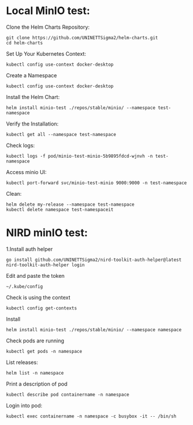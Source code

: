 # Local MinIO test:
Clone the Helm Charts Repository:
```
git clone https://github.com/UNINETTSigma2/helm-charts.git
cd helm-charts
```
Set Up Your Kubernetes Context:
```
kubectl config use-context docker-desktop
```
Create a Namespace 
```
kubectl config use-context docker-desktop 
```
Install the Helm Chart:
```
helm install minio-test ./repos/stable/minio/ --namespace test-namespace
```
Verify the Installation:
```
kubectl get all --namespace test-namespace
```
Check logs:
```
kubectl logs -f pod/minio-test-minio-5b9895fdcd-wjnvh -n test-namespace
```
Access minio UI:
```
kubectl port-forward svc/minio-test-minio 9000:9000 -n test-namespace
```
Clean:
```
helm delete my-release --namespace test-namespace
kubectl delete namespace test-namespaceit
```

# NIRD minIO test:
1.Install auth helper
```
go install github.com/UNINETTSigma2/nird-toolkit-auth-helper@latest
nird-toolkit-auth-helper login
```
Edit and paste the token
```
~/.kube/config
```
Check is using the context
```
kubectl config get-contexts
```
Install 
```
helm install minio-test ./repos/stable/minio/ --namespace namespace
```
Check pods are running
```
kubectl get pods -n namespace
```
List releases:
```
helm list -n namespace
```

Print a description of pod
```
kubectl describe pod containername -n namespace
```

Login into pod:
```
kubectl exec containername -n namespace -c busybox -it -- /bin/sh
```